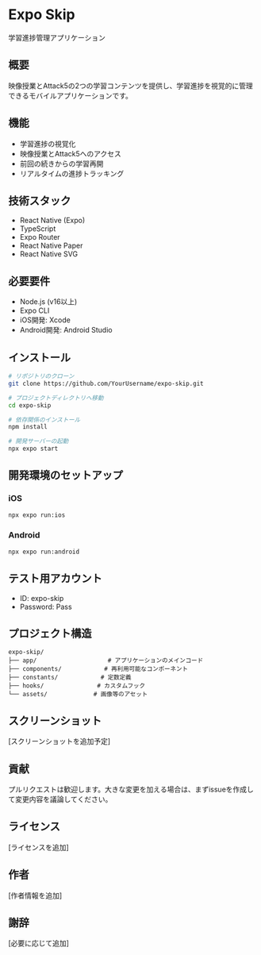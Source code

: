 # Expo Skip

学習進捗管理アプリケーション

## 概要

映像授業とAttack5の2つの学習コンテンツを提供し、学習進捗を視覚的に管理できるモバイルアプリケーションです。

## 機能

- 学習進捗の視覚化
- 映像授業とAttack5へのアクセス
- 前回の続きからの学習再開
- リアルタイムの進捗トラッキング

## 技術スタック

- React Native (Expo)
- TypeScript
- Expo Router
- React Native Paper
- React Native SVG

## 必要要件

- Node.js (v16以上)
- Expo CLI
- iOS開発: Xcode
- Android開発: Android Studio

## インストール

```bash
# リポジトリのクローン
git clone https://github.com/YourUsername/expo-skip.git

# プロジェクトディレクトリへ移動
cd expo-skip

# 依存関係のインストール
npm install

# 開発サーバーの起動
npx expo start
```

## 開発環境のセットアップ

### iOS

```bash
npx expo run:ios
```

### Android

```bash
npx expo run:android
```

## テスト用アカウント

- ID: expo-skip
- Password: Pass

## プロジェクト構造

```
expo-skip/
├── app/                    # アプリケーションのメインコード
├── components/            # 再利用可能なコンポーネント
├── constants/            # 定数定義
├── hooks/               # カスタムフック
└── assets/             # 画像等のアセット
```

## スクリーンショット

[スクリーンショットを追加予定]

## 貢献

プルリクエストは歓迎します。大きな変更を加える場合は、まずissueを作成して変更内容を議論してください。

## ライセンス

[ライセンスを追加]

## 作者

[作者情報を追加]

## 謝辞

[必要に応じて追加]